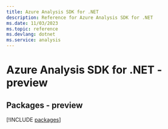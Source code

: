 ```yaml
---
title: Azure Analysis SDK for .NET
description: Reference for Azure Analysis SDK for .NET
ms.date: 11/03/2023
ms.topic: reference
ms.devlang: dotnet
ms.service: analysis
---
```

# Azure Analysis SDK for .NET - preview
## Packages - preview
[!INCLUDE [packages](analysis-index.md)]